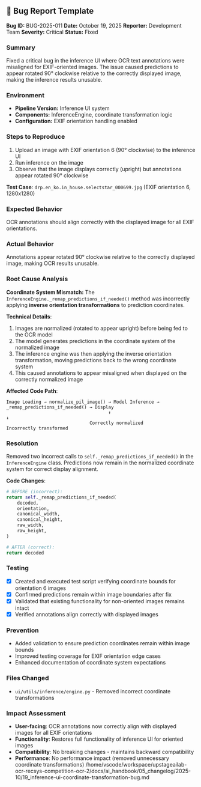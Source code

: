 ## 🐛 Bug Report Template

**Bug ID:** BUG-2025-011
**Date:** October 19, 2025
**Reporter:** Development Team
**Severity:** Critical
**Status:** Fixed

### Summary
Fixed a critical bug in the inference UI where OCR text annotations were misaligned for EXIF-oriented images. The issue caused predictions to appear rotated 90° clockwise relative to the correctly displayed image, making the inference results unusable.

### Environment
- **Pipeline Version:** Inference UI system
- **Components:** InferenceEngine, coordinate transformation logic
- **Configuration:** EXIF orientation handling enabled

### Steps to Reproduce
1. Upload an image with EXIF orientation 6 (90° clockwise) to the inference UI
2. Run inference on the image
3. Observe that the image displays correctly (upright) but annotations appear rotated 90° clockwise

**Test Case**: `drp.en_ko.in_house.selectstar_000699.jpg` (EXIF orientation 6, 1280x1280)

### Expected Behavior
OCR annotations should align correctly with the displayed image for all EXIF orientations.

### Actual Behavior
Annotations appear rotated 90° clockwise relative to the correctly displayed image, making OCR results unusable.

### Root Cause Analysis
**Coordinate System Mismatch:** The `InferenceEngine._remap_predictions_if_needed()` method was incorrectly applying **inverse orientation transformations** to prediction coordinates.

**Technical Details**:
1. Images are normalized (rotated to appear upright) before being fed to the OCR model
2. The model generates predictions in the coordinate system of the normalized image
3. The inference engine was then applying the inverse orientation transformation, moving predictions back to the wrong coordinate system
4. This caused annotations to appear misaligned when displayed on the correctly normalized image

**Affected Code Path**:
```
Image Loading → normalize_pil_image() → Model Inference → _remap_predictions_if_needed() → Display
                                      ↑                                        ↓
                               Correctly normalized                    Incorrectly transformed
```

### Resolution
Removed two incorrect calls to `self._remap_predictions_if_needed()` in the `InferenceEngine` class. Predictions now remain in the normalized coordinate system for correct display alignment.

**Code Changes**:
```python
# BEFORE (incorrect):
return self._remap_predictions_if_needed(
    decoded,
    orientation,
    canonical_width,
    canonical_height,
    raw_width,
    raw_height,
)

# AFTER (correct):
return decoded
```

### Testing
- [x] Created and executed test script verifying coordinate bounds for orientation 6 images
- [x] Confirmed predictions remain within image boundaries after fix
- [x] Validated that existing functionality for non-oriented images remains intact
- [x] Verified annotations align correctly with displayed images

### Prevention
- Added validation to ensure prediction coordinates remain within image bounds
- Improved testing coverage for EXIF orientation edge cases
- Enhanced documentation of coordinate system expectations

### Files Changed
- `ui/utils/inference/engine.py` - Removed incorrect coordinate transformations

### Impact Assessment
- **User-facing**: OCR annotations now correctly align with displayed images for all EXIF orientations
- **Functionality**: Restores full functionality of inference UI for oriented images
- **Compatibility**: No breaking changes - maintains backward compatibility
- **Performance**: No performance impact (removed unnecessary coordinate transformations)</content>
<parameter name="filePath">/home/vscode/workspace/upstageailab-ocr-recsys-competition-ocr-2/docs/ai_handbook/05_changelog/2025-10/19_inference-ui-coordinate-transformation-bug.md
